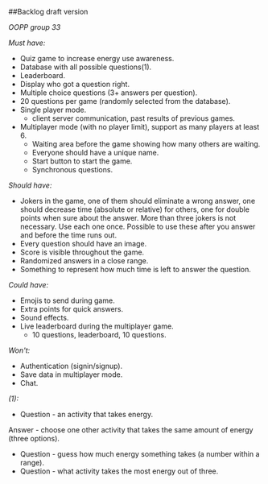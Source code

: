 ##Backlog draft version

*OOPP group 33*

_Must have:_

- Quiz game to increase energy use awareness.
- Database with all possible questions(1).
- Leaderboard.
- Display who got a question right.
- Multiple choice questions (3+ answers per question).
- 20 questions per game (randomly selected from the database).
- Single player mode.
    - client server communication, past results of previous games.
- Multiplayer mode (with no player limit), support as many players at least 6.
    - Waiting area before the game showing how many others are waiting.
    - Everyone should have a unique name.
    - Start button to start the game.
    - Synchronous questions.

_Should have:_

- Jokers in the game, one of them should eliminate a wrong answer, one should decrease time (absolute or relative) for others, one for double points when sure about the answer. More than three jokers is not necessary. Use each one once. Possible to use these after you answer and before the time runs out.
- Every question should have an image.
- Score is visible throughout the game.
- Randomized answers in a close range.
- Something to represent how much time is left to answer the question.

_Could have:_

- Emojis to send during game.
- Extra points for quick answers.
- Sound effects.
- Live leaderboard during the multiplayer game.
    - 10 questions, leaderboard, 10 questions.

_Won&#39;t:_

- Authentication (signin/signup).
- Save data in multiplayer mode.
- Chat.

_(1):_

- Question - an activity that takes energy.

Answer - choose one other activity that takes the same amount of energy (three options).

- Question - guess how much energy something takes (a number within a range).
- Question - what activity takes the most energy out of three.